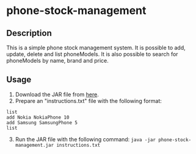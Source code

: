 # phone-stock-management

## Description
This is a simple phone stock management system. It is possible to add, update, delete and list phoneModels. It is also possible to search for phoneModels by name, brand and price.

## Usage
1. Download the JAR file from [here](https://some-link.com).
2. Prepare an "instructions.txt" file with the following format:
```
list
add Nokia NokiaPhone 10
add Samsung SamsungPhone 5
list
```
3. Run the JAR file with the following command: `java -jar phone-stock-management.jar instructions.txt`